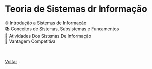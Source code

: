 <h1>Teoria de Sistemas dr Informação</h1>

<a href="./topico1.md" style="text-decoration:none;">🌐 Introdução a Sistemas de
Informação</a><br>
<a href="./topico2.md" style="text-decoration:none;">📚 Conceitos de Sistemas, Subsistemas
e Fundamentos</a><br>
<a href="./topico3.md" style="text-decoration:none;">🧩  Atividades Dos Sistemas De
Informação</a><br>
<a href="./topico4.md" style="text-decoration:none;">🎫 Vantagem Competitiva</a><br><br><br>

<a href="../../README.md">Voltar</a>